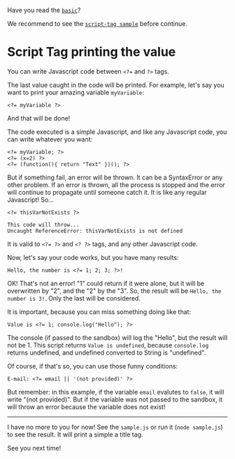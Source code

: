 Have you read the [`basic`](https://github.com/EZaca/zactmpl/tree/master/sample/basic/README.md)?

We recommend to see the [`script-tag sample`](https://github.com/EZaca/zactmpl/tree/master/sample/script-tag/README.md) before continue.

# Script Tag printing the value

You can write Javascript code between `<?=` and `?>` tags.

The last value caught in the code will be printed. For example, let's say you want to print your amazing variable `myVariable`:

    <?= myVariable ?>

And that will be done!

The code executed is a simple Javascript, and like any Javascript code, you can write whatever you want:

    <?= myVariable; ?>
    <?= (x=2) ?>
    <?= (function(){ return "Text" })(); ?>

But if something fail, an error will be thrown. It can be a SyntaxError or any other problem. If an error is thrown, all the process is stopped and the error will continue to propagate until someone catch it. It is like any regular Javascript! So...

    <?= thisVarNotExists ?>

    This code will throw...
    Uncaught ReferenceError: thisVarNotExists is not defined

It is valid to `<?= ?>` and `<? ?>` tags, and any other Javascript code.

Now, let's say your code works, but you have many results:

    Hello, the number is <?= 1; 2; 3; ?>!

OK! That's not an error! "1" could return if it were alone, but it will be overwritten by "2", and the "2" by the "3". So, the result will be `Hello, the number is 3!`. Only the last will be considered.

It is important, because you can miss something doing like that:

    Value is <?= 1; console.log("Hello"); ?>

The console (if passed to the sandbox) will log the "Hello", but the result will not be 1. This script returns `Value is undefined`, because `console.log` returns undefined, and undefined converted to String is "undefined".

Of course, if that's so, you can use those funny conditions:

    E-mail: <?= email || '(not provided)' ?>

But remember: in this example, if the variable `email` evalutes to `false`, it will write "(not provided)". But if the variable was not passed to the sandbox, it will throw an error because the variable does not exist!

-------

I have no more to you for now! See the `sample.js` or run it (`node sample.js`) to see the result. It will print a simple a title tag.

See you next time!